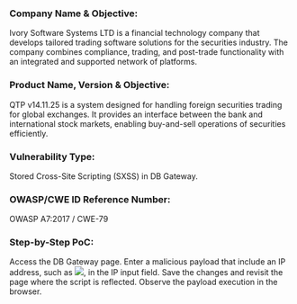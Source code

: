 ### Company Name & Objective:
Ivory Software Systems LTD is a financial technology company that develops tailored trading software solutions for the securities industry. The company combines compliance, trading, and post-trade functionality with an integrated and supported network of platforms.

### Product Name, Version & Objective:
QTP v14.11.25 is a system designed for handling foreign securities trading for global exchanges. It provides an interface between the bank and international stock markets, enabling buy-and-sell operations of securities efficiently.

### Vulnerability Type:
Stored Cross-Site Scripting (SXSS) in DB Gateway.

### OWASP/CWE ID Reference Number:
OWASP A7:2017 / CWE-79

### Step-by-Step PoC:
Access the DB Gateway page.
Enter a malicious payload that include an IP address, such as [<img src=1.1.1.1.x onerror=alert(1)>](), in the IP input field.
Save the changes and revisit the page where the script is reflected.
Observe the payload execution in the browser.
